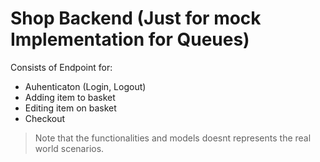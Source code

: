 # Shop Backend (Just for mock Implementation for Queues)
Consists of Endpoint for:
- Auhenticaton (Login, Logout)
- Adding item to basket
- Editing item on basket
- Checkout

> Note that the functionalities and models doesnt represents the real world scenarios.
